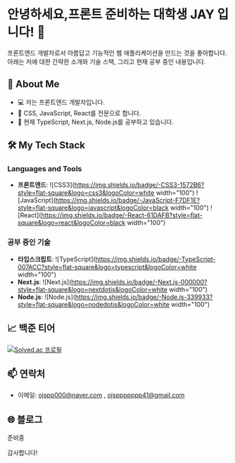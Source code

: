 # 안녕하세요,프론트 준비하는 대학생 JAY 입니다! 👋

프론트엔드 개발자로서 아름답고 기능적인 웹 애플리케이션을 만드는 것을 좋아합니다. 아래는 저에 대한 간략한 소개와 기술 스택, 그리고 현재 공부 중인 내용입니다.

## 🚀 About Me

- 💻 저는 프론트엔드 개발자입니다.
- 🎨 CSS, JavaScript, React를 전문으로 합니다.
- 🌱 현재 TypeScript, Next.js, Node.js를 공부하고 있습니다.

## 🛠️ My Tech Stack

### Languages and Tools

- **프론트엔드**: 
  ![CSS3](https://img.shields.io/badge/-CSS3-1572B6?style=flat-square&logo=css3&logoColor=white width="100")
  ![JavaScript](https://img.shields.io/badge/-JavaScript-F7DF1E?style=flat-square&logo=javascript&logoColor=black width="100")
  ![React](https://img.shields.io/badge/-React-61DAFB?style=flat-square&logo=react&logoColor=black width="100")

### 공부 중인 기술

- **타입스크립트**: 
  ![TypeScript](https://img.shields.io/badge/-TypeScript-007ACC?style=flat-square&logo=typescript&logoColor=white width="100")
- **Next.js**: 
  ![Next.js](https://img.shields.io/badge/-Next.js-000000?style=flat-square&logo=nextdotjs&logoColor=white width="100")
- **Node.js**: 
  ![Node.js](https://img.shields.io/badge/-Node.js-339933?style=flat-square&logo=nodedotjs&logoColor=white width="100")

## 📈 백준 티어

[![Solved.ac
프로필](http://mazassumnida.wtf/api/v2/generate_badge?boj=ojspp41)](https://solved.ac/ojspp41)

## 📫 연락처

- 이메일: ojspp000@naver.com , ojsppppppp41@gmail.com

## 🌐 블로그
준비중 

감사합니다!
